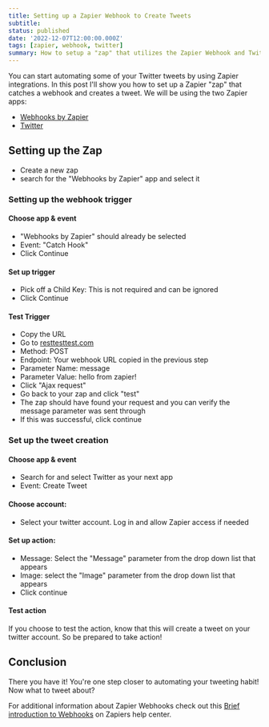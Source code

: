 ```yaml
---
title: Setting up a Zapier Webhook to Create Tweets
subtitle: 
status: published
date: '2022-12-07T12:00:00.000Z'
tags: [zapier, webhook, twitter]
summary: How to setup a "zap" that utilizes the Zapier Webhook and Twitter in order to create a tweet using a POST request.
---
```

You can start automating some of your Twitter tweets by using Zapier integrations. In this post I'll show you how to set up a Zapier "zap" that catches a webhook and creates a tweet. We will be using the two Zapier apps:
- [Webhooks by Zapier](https://zapier.com/apps/webhook/integrations)
- [Twitter](https://zapier.com/apps/twitter/integrations)

## Setting up the Zap
- Create a new zap
- search for the "Webhooks by Zapier" app and select it
### Setting up the webhook trigger
#### Choose app & event
- "Webhooks by Zapier" should already be selected
- Event: "Catch Hook"
- Click Continue

#### Set up trigger
- Pick off a Child Key: This is not required and can be ignored
- Click Continue

#### Test Trigger
- Copy the URL
- Go to [resttesttest.com](https://resttesttest.com)
- Method: POST
- Endpoint: Your webhook URL copied in the previous step
- Parameter Name: message
- Parameter Value: hello from zapier!
- Click "Ajax request"
- Go back to your zap and click "test"
- The zap should have found your request and you can verify the message parameter was sent through
- If this was successful, click continue

### Set up the tweet creation
#### Choose app & event
- Search for and select Twitter as your next app
- Event: Create Tweet

#### Choose account:
- Select your twitter account. Log in and allow Zapier access if needed

#### Set up action:
- Message: Select the "Message" parameter from the drop down list that appears
- Image: select the "Image" parameter from the drop down list that appears
- Click continue

#### Test action
If you choose to test the action, know that this will create a tweet on your twitter account. So be prepared to take action!

## Conclusion

There you have it! You're one step closer to automating your tweeting habit! Now what to tweet about?

For additional information about Zapier Webhooks check out this [Brief introduction to Webhooks](https://help.zapier.com/hc/en-us/articles/8496083355661-How-to-Get-Started-with-Webhooks-by-Zapier#sending-an-array-of-objects-0-10) on Zapiers help center.

